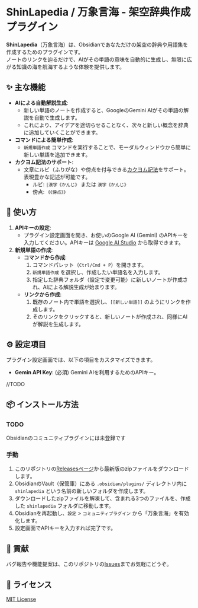 # ShinLapedia / 万象言海 - 架空辞典作成プラグイン

**ShinLapedia**（万象言海）は、Obsidianであなただけの架空の辞典や用語集を作成するためのプラグインです。  
ノートのリンクを辿るだけで、AIがその単語の意味を自動的に生成し、無限に広がる知識の海を航海するような体験を提供します。

## ✨ 主な機能

*   **AIによる自動解説生成**:
    *   新しい単語のノートを作成すると、GoogleのGemini AIがその単語の解説を自動で生成します。
    *   これにより、アイデアを途切らせることなく、次々と新しい概念を辞典に追加していくことができます。
*   **コマンドによる簡単作成**:
    *   `新規単語作成` コマンドを実行することで、モーダルウィンドウから簡単に新しい単語を追加できます。
*   **カクヨム記法のサポート**:
    *   文章にルビ（ふりがな）や傍点を付与できる[カクヨム記法](https://kakuyomu.jp/help/entry/notation)をサポート。表現豊かな記述が可能です。
        *   ルビ: `|漢字《かんじ》` または `漢字《かんじ》`
        *   傍点: `《《傍点》》`

## 🚀 使い方

1.  **APIキーの設定**:
    *   プラグイン設定画面を開き、お使いのGoogle AI (Gemini) のAPIキーを入力してください。APIキーは [Google AI Studio](https://aistudio.google.com/apikey) から取得できます。
2.  **新規単語の作成**:
    *   **コマンドから作成**:
        1.  コマンドパレット（`Ctrl/Cmd + P`）を開きます。
        2.  `新規単語作成` を選択し、作成したい単語名を入力します。
        3.  指定した辞典フォルダ（設定で変更可能）に新しいノートが作成され、AIによる解説生成が始まります。
    *   **リンクから作成**:
        1.  既存のノート内で単語を選択し、`[[新しい単語]]` のようにリンクを作成します。
        2.  そのリンクをクリックすると、新しいノートが作成され、同様にAIが解説を生成します。

## ⚙️ 設定項目

プラグイン設定画面では、以下の項目をカスタマイズできます。

*   **Gemin API Key**: (必須) Gemini AIを利用するためのAPIキー。

//TODO

## 📦 インストール方法

### TODO

Obsidianのコミュニティプラグインには未登録です


### 手動

1.  このリポジトリの[Releasesページ](https://github.com/mituha/shinlapedia/releases)から最新版のzipファイルをダウンロードします。
2.  ObsidianのVault（保管庫）にある `.obsidian/plugins/` ディレクトリ内に `shinlapedia` という名前の新しいフォルダを作成します。
3.  ダウンロードしたzipファイルを解凍して、含まれる3つのファイルを、作成した `shinlapedia` フォルダに移動します。
4.  Obsidianを再起動し、`設定` > `コミュニティプラグイン` から「万象言海」を有効化します。
5.  設定画面でAPIキーを入力すれば完了です。

## 🤝 貢献

バグ報告や機能提案は、このリポジトリの[Issues](https://github.com/mituha/shinlapedia/issues)までお気軽にどうぞ。

## 📝 ライセンス

[MIT License](LICENSE)
